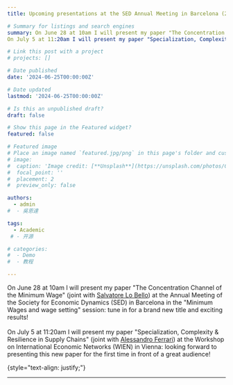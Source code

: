 ```yaml
---
title: Upcoming presentations at the SED Annual Meeting in Barcelona (28/6/2024) and the Workshop on International Economic Networks in Vienna (5/7/2024)

# Summary for listings and search engines
summary: On June 28 at 10am I will present my paper "The Concentration Channel of the Minimum Wage" (joint with Salvatore Lo Bello) at the Annual Meeting of the Society for Economic Dynamics (SED) in Barcelona in the "Minimum Wages and wage setting" session.
On July 5 at 11:20am I will present my paper "Specialization, Complexity & Resilience in Supply Chains" (joint with Alessandro Ferrari) at the Workshop on International Economic Networks (WIEN) in Vienna: looking forward to presenting this new paper for the first time in front of a great audience!

# Link this post with a project
# projects: []

# Date published
date: '2024-06-25T00:00:00Z'

# Date updated
lastmod: '2024-06-25T00:00:00Z'

# Is this an unpublished draft?
draft: false

# Show this page in the Featured widget?
featured: false

# Featured image
# Place an image named `featured.jpg/png` in this page's folder and customize its options here.
# image:
#  caption: 'Image credit: [**Unsplash**](https://unsplash.com/photos/CpkOjOcXdUY)'
#  focal_point: ''
#  placement: 2
#  preview_only: false

authors:
  - admin
#  - 吳恩達

tags:
  - Academic
 # - 开源

# categories:
#  - Demo
#  - 教程

---
```


On June 28 at 10am I will present my paper "The Concentration Channel of the Minimum Wage" (joint with [Salvatore Lo Bello](https://sites.google.com/site/salvatorelobello1988/salvatore-lo-bello)) at the Annual Meeting of the Society for Economic Dynamics (SED) in Barcelona in the "Minimum Wages and wage setting" session: tune in for a brand new title and exciting results!
<br> <br>
On July 5 at 11:20am I will present my paper "Specialization, Complexity & Resilience in Supply Chains" (joint with [Alessandro Ferrari](https://sites.google.com/view/aferrari)) at the Workshop on International Economic Networks (WIEN) in Vienna: looking forward to presenting this new paper for the first time in front of a great audience!

{style="text-align: justify;"}

---
